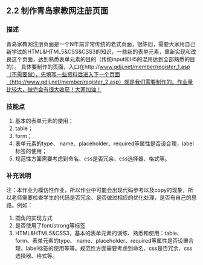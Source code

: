 ## 2.2 制作青岛家教网注册页面

### 描述 
青岛家教网注册页面是一个N年前非常传统的老式页面，很陈旧，需要大家用自己新学过的HTML&HTML5&CSS&CSS3的知识，一些新的表单元素，重新实现和改良这个页面，达到熟悉表单元素的目的（传统input和H5的混用达到全部熟悉的目的）。
具体要制作的页面，入口在http://www.qdjj.net/member/register_1.asp（不需要做），先填写一些资料后进入下一个页面（http://www.qdjj.net/member/register_2.asp）就是我们需要制作的。作业量比较大，做完会有很大收获！大家加油！


### 技能点
1. 基本的表单元素的使用；
2. table；
3. form；
4. 表单元素的type、 name、placeholder、required等属性是否设合理，label标签的使用；
5. 规范性方面需要考虑到命名、css是否冗余、css选择器、格式等。

### 补充说明
注：本作业为模仿性作业，所以作业中可能会出现代码参考以及copy的现象，所以老师需要检查学生的代码是否冗余、是否做过相应的优化处理，是否有自己的思路。例如：
1. 圆角的实现方式
2. 是否使用了font/strong等标签
3. HTML&HTML5&CSS3，基本的表单元素的训练、熟悉和使用：table、form、表单元素的type、 name、placeholder、required等属性是否设置合理，label标签的使用等等。规范性方面需要考虑到命名、css是否冗余、css选择器、格式等。